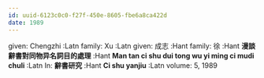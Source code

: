 ```yaml
---
id: uuid-6123c0c0-f27f-450e-8605-fbe6a8ca422d
date: 1989
---
```


given: Chengzhi :Latn
family: Xu :Latn
given: 成志 :Hant
family: 徐 :Hant
**漫談辭書對同物异名詞目的處理** :Hant
**Man tan ci shu dui tong wu yi ming ci mudi chuli** :Latn
In: 
**辭書研究** :Hant
**Ci shu yanjiu** :Latn
volume: 5, 1989